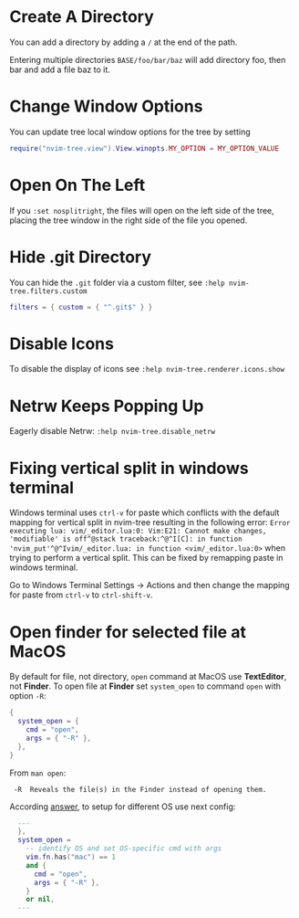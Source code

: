 # Create A Directory

You can add a directory by adding a `/` at the end of the path.

Entering multiple directories `BASE/foo/bar/baz` will add directory foo, then bar and add a file baz to it.

# Change Window Options

You can update tree local window options for the tree by setting

```lua
require("nvim-tree.view").View.winopts.MY_OPTION = MY_OPTION_VALUE
```

# Open On The Left

If you `:set nosplitright`, the files will open on the left side of the tree, placing the tree window in the right side of the file you opened.

# Hide .git Directory

You can hide the `.git` folder via a custom filter, see `:help nvim-tree.filters.custom`

```lua
filters = { custom = { "^.git$" } }
```

# Disable Icons

To disable the display of icons see `:help nvim-tree.renderer.icons.show`

# Netrw Keeps Popping Up

Eagerly disable Netrw: `:help nvim-tree.disable_netrw`

# Fixing vertical split in windows terminal

Windows terminal uses `ctrl-v` for paste which conflicts with the default mapping for vertical split in nvim-tree resulting in the following error: `Error executing lua: vim/_editor.lua:0: Vim:E21: Cannot make changes, 'modifiable' is off^@stack traceback:^@^I[C]: in function 'nvim_put'^@^Ivim/_editor.lua: in function <vim/_editor.lua:0>` when trying to perform a vertical split. This can be fixed by remapping paste in windows terminal.

Go to Windows Terminal Settings -> Actions and then change the mapping for paste from `ctrl-v` to `ctrl-shift-v`.

# Open finder for selected file at MacOS

By default for file, not directory, `open` command at MacOS use **TextEditor**, not **Finder**. To open file at **Finder** set `system_open` to command `open` with option `-R`:

```lua
{
  system_open = {
    cmd = "open",
    args = { "-R" },
  },
}
```

From `man open`:
```
 -R  Reveals the file(s) in the Finder instead of opening them.
```

According [answer](https://github.com/nvim-tree/nvim-tree.lua/discussions/3112#discussioncomment-12952677), to setup for different OS use next config:

```lua
  ---
  },
  system_open =
    -- identify OS and set OS-specific cmd with args
    vim.fn.has("mac") == 1
    and {
      cmd = "open",
      args = { "-R" },
    }
    or nil,
  ---
```
